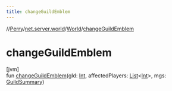 ```yaml
---
title: changeGuildEmblem
---
```

//[Perry](../../../index.html)/[net.server.world](../index.html)/[World](index.html)/[changeGuildEmblem](change-guild-emblem.html)



# changeGuildEmblem



[jvm]\
fun [changeGuildEmblem](change-guild-emblem.html)(gId: [Int](https://kotlinlang.org/api/latest/jvm/stdlib/kotlin/-int/index.html), affectedPlayers: [List](https://kotlinlang.org/api/latest/jvm/stdlib/kotlin.collections/-list/index.html)&lt;[Int](https://kotlinlang.org/api/latest/jvm/stdlib/kotlin/-int/index.html)&gt;, mgs: [GuildSummary](../../net.server.guild/-guild-summary/index.html))




